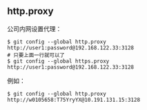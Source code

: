 ## http.proxy

公司内网设置代理：

```
$ git config --global http.proxy http://user1:password@192.168.122.33:3128
# 只要上面一行就可以了
$ git config --global https.proxy http://user1:password@192.168.122.33:3128
```

例如：

```
$ git config --global http.proxy http://w0105658:T75YryYX@10.191.131.15:3128
```
